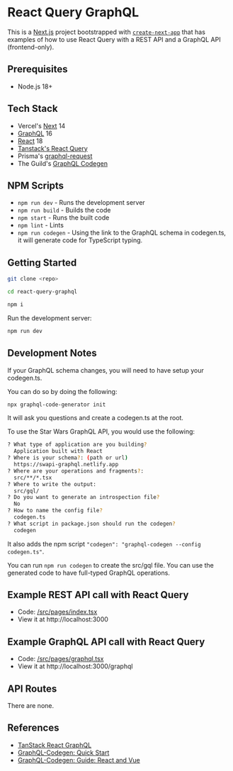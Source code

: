 # React Query GraphQL

This is a [Next.js](https://nextjs.org/) project bootstrapped with [`create-next-app`](https://github.com/vercel/next.js/tree/canary/packages/create-next-app) that has examples of how to use React Query with a REST API and a GraphQL API (frontend-only).

## Prerequisites

- Node.js 18+

## Tech Stack

- Vercel's [Next](https://nextjs.org/) 14
- [GraphQL](https://graphql.org/) 16
- [React](https://react.dev/) 18
- [Tanstack's React Query](https://tanstack.com/query/latest/docs/framework/react/overview)
- Prisma's [graphql-request](https://www.npmjs.com/package/graphql-request)
- The Guild's [GraphQL Codegen](https://the-guild.dev/graphql/codegen)

## NPM Scripts

- `npm run dev` - Runs the development server
- `npm run build` - Builds the code
- `npm start` - Runs the built code
- `npm lint` - Lints
- `npm run codegen` - Using the link to the GraphQL schema in codegen.ts, it will generate code for TypeScript typing.

## Getting Started

```bash
git clone <repo>

cd react-query-graphql

npm i
```

Run the development server:

```bash
npm run dev
```

## Development Notes

If your GraphQL schema changes, you will need to have setup your codegen.ts.

You can do so by doing the following:

```bash
npx graphql-code-generator init
```

It will ask you questions and create a codegen.ts at the root.

To use the Star Wars GraphQL API, you would use the following:

```bash
? What type of application are you building?
  Application built with React
? Where is your schema?: (path or url)
  https://swapi-graphql.netlify.app
? Where are your operations and fragments?:
  src/**/*.tsx
? Where to write the output:
  src/gql/
? Do you want to generate an introspection file?
  No
? How to name the config file?
  codegen.ts
? What script in package.json should run the codegen?
  codegen
```

It also adds the npm script `"codegen": "graphql-codegen --config codegen.ts"`.

You can run `npm run codegen` to create the src/gql file. You can use the generated code to have full-typed GraphQL operations.

## Example REST API call with React Query

- Code: [/src/pages/index.tsx](./src/pages/index.tsx)
- View it at http://localhost:3000

## Example GraphQL API call with React Query

- Code: [/src/pages/graphql.tsx](./src/pages/graphql.tsx)
- View it at http://localhost:3000/graphql

## API Routes

There are none.

<!-- [API routes](https://nextjs.org/docs/api-routes/introduction) can be accessed on [http://localhost:3000/api/hello](http://localhost:3000/api/hello). This endpoint can be edited in `pages/api/hello.ts`.

The `pages/api` directory is mapped to `/api/*`. Files in this directory are treated as [API routes](https://nextjs.org/docs/api-routes/introduction) instead of React pages. -->

## References

- [TanStack React GraphQL](https://tanstack.com/query/latest/docs/framework/react/graphql#type-safety-and-code-generation)
- [GraphQL-Codegen: Quick Start](https://the-guild.dev/graphql/codegen/docs/getting-started/installation)
- [GraphQL-Codegen: Guide: React and Vue](https://the-guild.dev/graphql/codegen/docs/guides/react-vue)
